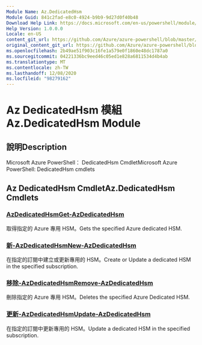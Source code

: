 ```yaml
---
Module Name: Az.DedicatedHsm
Module Guid: 841c2fad-e8c0-4924-b9b9-9d27d0f40b48
Download Help Link: https://docs.microsoft.com/en-us/powershell/module/az.dedicatedhsm
Help Version: 1.0.0.0
Locale: en-US
content_git_url: https://github.com/Azure/azure-powershell/blob/master/src/DedicatedHsm/help/Az.DedicatedHsm.md
original_content_git_url: https://github.com/Azure/azure-powershell/blob/master/src/DedicatedHsm/help/Az.DedicatedHsm.md
ms.openlocfilehash: 2b49ae51f903c16fe1a579e0f1860e48dc1787a0
ms.sourcegitcommit: 04221336bc9eed46c05ed1e828a6811534d4b4ab
ms.translationtype: MT
ms.contentlocale: zh-TW
ms.lasthandoff: 12/08/2020
ms.locfileid: "98279162"
---
```

# <span data-ttu-id="89e15-101">Az DedicatedHsm 模組</span><span class="sxs-lookup"><span data-stu-id="89e15-101">Az.DedicatedHsm Module</span></span>
## <span data-ttu-id="89e15-102">說明</span><span class="sxs-lookup"><span data-stu-id="89e15-102">Description</span></span>
<span data-ttu-id="89e15-103">Microsoft Azure PowerShell： DedicatedHsm Cmdlet</span><span class="sxs-lookup"><span data-stu-id="89e15-103">Microsoft Azure PowerShell: DedicatedHsm cmdlets</span></span>

## <span data-ttu-id="89e15-104">Az DedicatedHsm Cmdlet</span><span class="sxs-lookup"><span data-stu-id="89e15-104">Az.DedicatedHsm Cmdlets</span></span>
### [<span data-ttu-id="89e15-105">AzDedicatedHsm</span><span class="sxs-lookup"><span data-stu-id="89e15-105">Get-AzDedicatedHsm</span></span>](Get-AzDedicatedHsm.md)
<span data-ttu-id="89e15-106">取得指定的 Azure 專用 HSM。</span><span class="sxs-lookup"><span data-stu-id="89e15-106">Gets the specified Azure dedicated HSM.</span></span>

### [<span data-ttu-id="89e15-107">新-AzDedicatedHsm</span><span class="sxs-lookup"><span data-stu-id="89e15-107">New-AzDedicatedHsm</span></span>](New-AzDedicatedHsm.md)
<span data-ttu-id="89e15-108">在指定的訂閱中建立或更新專用的 HSM。</span><span class="sxs-lookup"><span data-stu-id="89e15-108">Create or Update a dedicated HSM in the specified subscription.</span></span>

### [<span data-ttu-id="89e15-109">移除-AzDedicatedHsm</span><span class="sxs-lookup"><span data-stu-id="89e15-109">Remove-AzDedicatedHsm</span></span>](Remove-AzDedicatedHsm.md)
<span data-ttu-id="89e15-110">刪除指定的 Azure 專用 HSM。</span><span class="sxs-lookup"><span data-stu-id="89e15-110">Deletes the specified Azure Dedicated HSM.</span></span>

### [<span data-ttu-id="89e15-111">更新-AzDedicatedHsm</span><span class="sxs-lookup"><span data-stu-id="89e15-111">Update-AzDedicatedHsm</span></span>](Update-AzDedicatedHsm.md)
<span data-ttu-id="89e15-112">在指定的訂閱中更新專用的 HSM。</span><span class="sxs-lookup"><span data-stu-id="89e15-112">Update a dedicated HSM in the specified subscription.</span></span>

